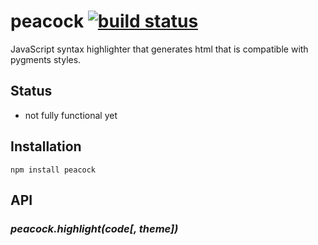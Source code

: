 # peacock [![build status](https://secure.travis-ci.org/thlorenz/peacock.png)](http://travis-ci.org/thlorenz/peacock)

JavaScript syntax highlighter that generates html that is compatible with pygments styles.

## Status

- not fully functional yet

## Installation

    npm install peacock

## API

### ***peacock.highlight(code[, theme])***
